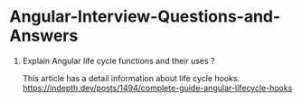 # Angular-Interview-Questions-and-Answers

1. Explain Angular life cycle functions and their uses ?

   This article has a detail information about life cycle hooks. https://indepth.dev/posts/1494/complete-guide-angular-lifecycle-hooks

   


